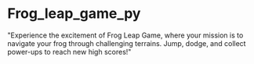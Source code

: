 # Frog_leap_game_py
"Experience the excitement of Frog Leap Game, where your mission is to navigate your frog through challenging terrains. Jump, dodge, and collect power-ups to reach new high scores!"
